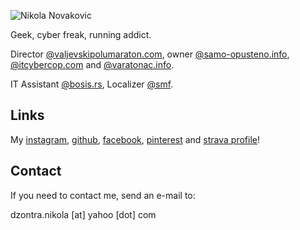 ![Nikola Novakovic](public/dzontra.jpg)

Geek, cyber freak, running addict.

Director [@valjevskipolumaraton.com](http://valjevskipolumaraton.com/), owner [@samo-opusteno.info](http://samo-opusteno.info/), [@itcybercop.com](http://itcybercop.com/) and [@varatonac.info](http://varatonac.info).

IT Assistant [@bosis.rs](https://bosis.rs), Localizer [@smf](http://simplemachines.org).

## Links

My [instagram](https://www.instagram.com/dzontra_nikola/), [github](https://github.com/Dzonny/), [facebook](https://sr-rs.facebook.com/dzontra.nikola), [pinterest](https://www.pinterest.com/nightmaster/) and [strava profile](https://www.strava.com/athletes/20977202)!


## Contact

If you need to contact me, send an e-mail to:

dzontra.nikola [at] yahoo [dot] com
